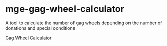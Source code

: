 # mge-gag-wheel-calculator

A tool to calculate the number of gag wheels depending on the number of donations and special conditions

[Gag Wheel Calculator](https://kaayran.github.io/mge-gag-wheel-calculator/)
